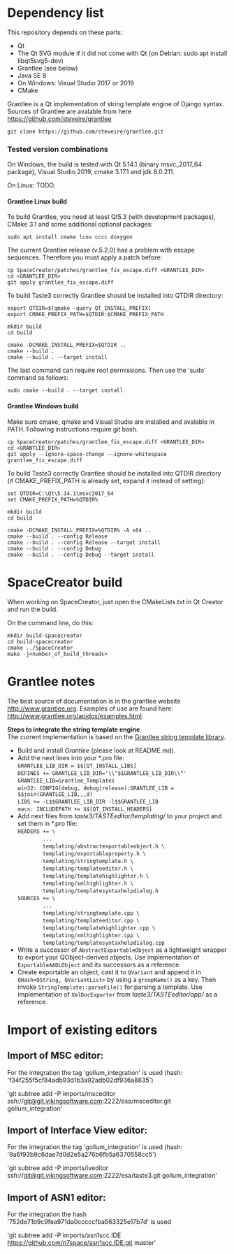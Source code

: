 # Dependency list

This repository depends on these parts:

* Qt
* The Qt SVG module if it did not come with Qt (on Debian: sudo apt install libqt5svg5-dev)
* Grantlee (see below)
* Java SE 8
* On Windows: Visual Studio 2017 or 2019
* CMake

Grantlee is a Qt implementation of string template engine of Django syntax.
Sources of Grantlee are avalable from here https://github.com/steveire/grantlee

    git clone https://github.com/steveire/grantlee.git

### Tested version combinations

On Windows, the build is tested with Qt 5.14.1 (binary msvc_2017_64 package), Visual Studio 2019, cmake 3.17.1 and jdk 8.0.211.

On Linux: TODO.

#### Grantlee Linux build

To build Grantlee, you need at least Qt5.3 (with development packages), CMake 3.1 and
some additional optional packages:

    sudo apt install cmake lcov cccc doxygen

The current Grantlee release (v.5.2.0) has a problem with escape sequences.
Therefore you must apply a patch before:

    cp SpaceCreator/patches/grantlee_fix_escape.diff <GRANTLEE_DIR>
    cd <GRANTLEE_DIR>
    git apply grantlee_fix_escape.diff

To build Taste3 correctly Grantlee should be installed into QTDIR directory:

    export QTDIR=$(qmake -query QT_INSTALL_PREFIX)
    export CMAKE_PREFIX_PATH=$QTDIR:$CMAKE_PREFIX_PATH

    mkdir build
    cd build

    cmake -DCMAKE_INSTALL_PREFIX=$QTDIR ..
    cmake --build .
    cmake --build . --target install

The last command can require root permissions. Then use the 'sudo' command as follows:

    sudo cmake --build . --target install

#### Grantlee Windows build

Make sure cmake, qmake and Visual Studio are installed and avalable in PATH.
Following instructions require git bash.

    cp SpaceCreator/patches/grantlee_fix_escape.diff <GRANTLEE_DIR>
    cd <GRANTLEE_DIR>
    git apply --ignore-space-change --ignore-whitespace grantlee_fix_escape.diff

To build Taste3 correctly Grantlee should be installed into QTDIR directory (if CMAKE_PREFIX_PATH is already set, expand it instead of setting):

    set QTDIR=C:\Qt\5.14.1\msvc2017_64
    set CMAKE_PREFIX_PATH=%QTDIR%

    mkdir build
    cd build

    cmake -DCMAKE_INSTALL_PREFIX=%QTDIR% -A x64 ..
    cmake --build . --config Release
    cmake --build . --config Release --target install
    cmake --build . --config Debug
    cmake --build . --config Debug --target install

# SpaceCreator build

When working on SpaceCreator, just open the CMakeLists.txt in Qt Creator and run the build.

On the command line, do this:

    mkdir build-spacecreator
    cd build-spacecreator
    cmake ../SpaceCreator
    make -j<number_of_build_threads>

# Grantlee notes

The best source of documentation is in the grantlee website http://www.grantlee.org. Examples of use are found here: http://www.grantlee.org/apidox/examples.html.

**Steps to integrate the string template engine**<br>
The current implementation is based on the [Grantlee string template library](https://github.com/steveire/grantlee).
*  Build and install *Grantlee* (please look at README.md).
*  Add the next lines into your *.pro file:<br>
`GRANTLEE_LIB_DIR = $$[QT_INSTALL_LIBS]`<br>
`DEFINES += GRANTLEE_LIB_DIR='\\"$$GRANTLEE_LIB_DIR\\"'`<br>
`GRANTLEE_LIB=Grantlee_Templates`<br>
`win32: CONFIG(debug, debug|release):GRANTLEE_LIB = $$join(GRANTLEE_LIB,,,d)`<br>
`LIBS += -L$$GRANTLEE_LIB_DIR -l$$GRANTLEE_LIB`<br>
`macx: INCLUDEPATH += $$[QT_INSTALL_HEADERS]`
*  Add next files from *taste3/TASTEeditor/templating/* to your project and set them in *.pro file:<br>
`HEADERS += \`<br>
`        ...`<br>
`        templating/abstractexportableobject.h \`<br>
`        templating/exportableproperty.h \`<br>
`        templating/stringtemplate.h \`<br>
`        templating/templateeditor.h \`<br>
`        templating/templatehighlighter.h \`<br>
`        templating/xmlhighlighter.h \`<br>
`        templating/templatesyntaxhelpdialog.h`<br>
`SOURCES += \`<br>
`        ...`<br>
`        templating/stringtemplate.cpp \`<br>
`        templating/templateeditor.cpp \`<br>
`        templating/templatehighlighter.cpp \`<br>
`        templating/xmlhighlighter.cpp \`<br>
`        templating/templatesyntaxhelpdialog.cpp`
*  Write a successor of `AbstractExportableObject` as a lightweight wrapper to export your QObject-derived objects. Use implementation of `ExportableAADLObject` and its successors as a reference.
*  Create exportable an object, cast it to `QVariant` and append it in `QHash<QString, QVariantList>` by using a `groupName()` as a key. Then invoke `StringTemplate::parseFile()` for parsing a template. Use implementation of `XmlDocExporter` from *taste3/TASTEeditor/app/* as a reference.

# Import of existing editors

## Import of MSC editor:

For the integration the tag 'gollum_integration' is used (hash: 'f34f255f5cf84adb93d1b3a92adb02df936a8835')

'git subtree add -P imports/msceditor ssh://git@git.vikingsoftware.com:2222/esa/msceditor.git gollum_integration'

## Import of Interface View editor:

For the integration the tag 'gollum_integration' is used (hash: '9a6f93b9c6dae7d0d2e5a276b6fb5a6370558cc5')

'git subtree add -P imports/iveditor ssh://git@git.vikingsoftware.com:2222/esa/taste3.git gollum_integration'

## Import of ASN1 editor:

For the integration the hash '752de71b9c9fea971da0cccccfba563325e17b7d' is used

'git subtree add -P imports/asn1scc.IDE https://github.com/n7space/asn1scc.IDE.git master'
